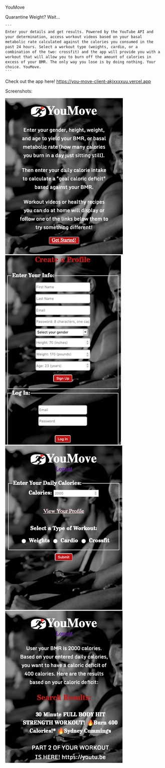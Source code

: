 YouMove

Quarantine Weight? Wait...

    ```
    Enter your details and get results. Powered by the YouTube API and your determination, access workout videos based on your basal metabolic rate calculated against the calories you consumed in the past 24 hours. Select a workout type (weights, cardio, or a combination of the two: crossfit) and the app will provide you with a workout that will allow you to burn off the amount of calories in excess of your BMR. The only way you lose is by doing nothing. Your choice. YouMove.
    ```

Check out the app here!
    https://you-move-client-akjxxxxuu.vercel.app

Screenshots:

<img src='./src/home-page.png' alt='screenshot of home page'>
<img src='./src/login-page.png' alt='screenshot of login page'>
<img src='./src/entry-page.png' alt='screenshot of entry page'>
<img src='./src/results-page.png' alt='screenshot of results page'>